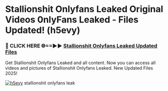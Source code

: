 # Stallionshit Onlyfans Leaked Original Videos 0nlyFans Leaked - Files Updated! (h5evy)

<h3>🔴 CLICK HERE 🌐==►► <a href="https://tinyurl.com/2jnfzry5" rel="nofollow">Stallionshit Onlyfans Leaked Updated Files</a></h3>

Get Stallionshit Onlyfans Leaked and all content. Now you can access all videos and pictures of Stallionshit Onlyfans Leaked. New Updated Files 2025!

[![h5evy](https://i.imgur.com/GyGTBgg.gif)](https://tinyurl.com/2jnfzry5)
stallionshit onlyfans leak